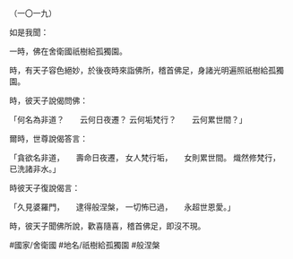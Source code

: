 （一〇一九）

如是我聞：

一時，佛在舍衛國祇樹給孤獨園。

時，有天子容色絕妙，於後夜時來詣佛所，稽首佛足，身諸光明遍照祇樹給孤獨園。

時，彼天子說偈問佛：

「何名為非道？　　云何日夜遷？
云何垢梵行？　　云何累世間？」

爾時，世尊說偈答言：

「貪欲名非道，　　壽命日夜遷，
女人梵行垢，　　女則累世間。
熾然修梵行，　　已洗諸非水。」

時彼天子復說偈言：

「久見婆羅門，　　逮得般涅槃，
一切怖已過，　　永超世恩愛。」

時，彼天子聞佛所說，歡喜隨喜，稽首佛足，即沒不現。

#國家/舍衛國
#地名/祇樹給孤獨園
#般涅槃
